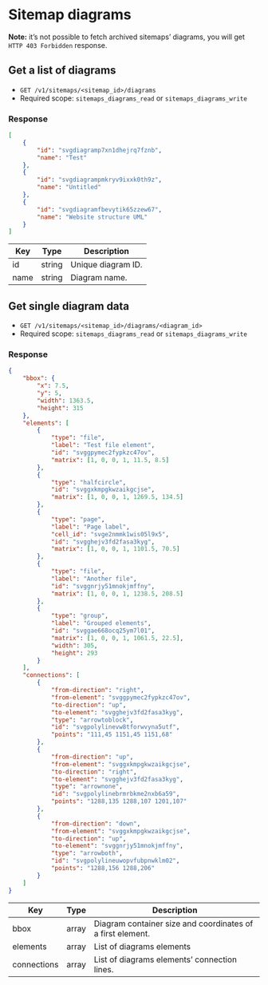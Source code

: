 # Sitemap diagrams

**Note:** it’s not possible to fetch archived sitemaps’ diagrams, you will get `HTTP 403 Forbidden` response.

## Get a list of diagrams

* `GET /v1/sitemaps/<sitemap_id>/diagrams`
* Required scope: `sitemaps_diagrams_read` or `sitemaps_diagrams_write`

### Response
``` json
[
    {
        "id": "svgdiagramp7xn1dhejrq7fznb",
        "name": "Test"
    },
    {
        "id": "svgdiagrampmkryv9ixxk0th9z",
        "name": "Untitled"
    },
    {
        "id": "svgdiagramfbevytik65zzew67",
        "name": "Website structure UML"
    }
]
```
Key | Type | Description
--- | --- | ---
id | string | Unique diagram ID.
name | string | Diagram name.

## Get single diagram data

* `GET /v1/sitemaps/<sitemap_id>/diagrams/<diagram_id>`
* Required scope: `sitemaps_diagrams_read` or `sitemaps_diagrams_write`

### Response
``` json
{
    "bbox": {
        "x": 7.5,
        "y": 5,
        "width": 1363.5,
        "height": 315
    },
    "elements": [
        {
            "type": "file",
            "label": "Test file element",
            "id": "svggpymec2fypkzc47ov",
            "matrix": [1, 0, 0, 1, 11.5, 8.5]
        },
        {
            "type": "halfcircle",
            "id": "svggxkmpgkwzaikgcjse",
            "matrix": [1, 0, 0, 1, 1269.5, 134.5]
        },
        {
            "type": "page",
            "label": "Page label",
            "cell_id": "svge2nmmk1wis05l9x5",
            "id": "svgghejv3fd2fasa3kyg",
            "matrix": [1, 0, 0, 1, 1101.5, 70.5]
        },
        {
            "type": "file",
            "label": "Another file",
            "id": "svggnrjy51mnokjmffny",
            "matrix": [1, 0, 0, 1, 1238.5, 208.5]
        },
        {
            "type": "group",
            "label": "Grouped elements",
            "id": "svggae668ocq25ym7l01",
            "matrix": [1, 0, 0, 1, 1061.5, 22.5],
            "width": 305,
            "height": 293
        }
    ],
    "connections": [
        {
            "from-direction": "right",
            "from-element": "svggpymec2fypkzc47ov",
            "to-direction": "up",
            "to-element": "svgghejv3fd2fasa3kyg",
            "type": "arrowtoblock",
            "id": "svgpolylinevw8tforwvyna5utf",
            "points": "111,45 1151,45 1151,68"
        },
        {
            "from-direction": "up",
            "from-element": "svggxkmpgkwzaikgcjse",
            "to-direction": "right",
            "to-element": "svgghejv3fd2fasa3kyg",
            "type": "arrownone",
            "id": "svgpolylinebrmrbkme2nxb6a59",
            "points": "1288,135 1288,107 1201,107"
        },
        {
            "from-direction": "down",
            "from-element": "svggxkmpgkwzaikgcjse",
            "to-direction": "up",
            "to-element": "svggnrjy51mnokjmffny",
            "type": "arrowboth",
            "id": "svgpolylineuwopvfubpnwklm02",
            "points": "1288,156 1288,206"
        }
    ]
}
```
Key | Type | Description
--- | --- | ---
bbox | array | Diagram container size and coordinates of a first element.
elements | array | List of diagrams elements
connections | array | List of diagrams elements’ connection lines.